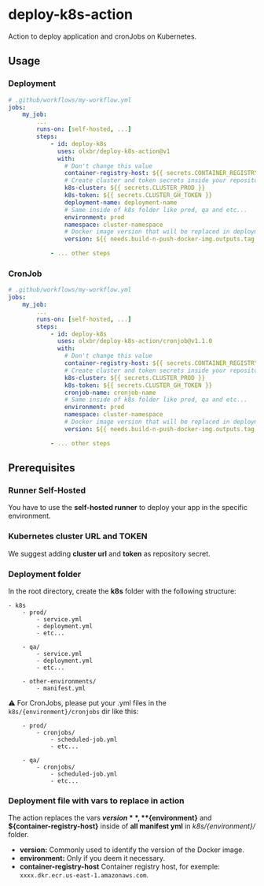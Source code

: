# deploy-k8s-action
Action to deploy application and cronJobs on Kubernetes.

## Usage

### Deployment

```yaml
# .github/workflows/my-workflow.yml
jobs:
    my_job:
        ...
        runs-on: [self-hosted, ...]
        steps:
            - id: deploy-k8s
              uses: olxbr/deploy-k8s-action@v1
              with:
                # Don't change this value
                container-registry-host: ${{ secrets.CONTAINER_REGISTRY_HOST }}
                # Create cluster and token secrets inside your repository
                k8s-cluster: ${{ secrets.CLUSTER_PROD }}
                k8s-token: ${{ secrets.CLUSTER_GH_TOKEN }}
                deployment-name: deployment-name
                # Same inside of k8s folder like prod, qa and etc...
                environment: prod
                namespace: cluster-namespace
                # Docker image version that will be replaced in deployment.yml
                version: ${{ needs.build-n-push-docker-img.outputs.tag }}

            - ... other steps
```

### CronJob

```yaml
# .github/workflows/my-workflow.yml
jobs:
    my_job:
        ...
        runs-on: [self-hosted, ...]
        steps:
            - id: deploy-k8s
              uses: olxbr/deploy-k8s-action/cronjob@v1.1.0
              with:
                # Don't change this value
                container-registry-host: ${{ secrets.CONTAINER_REGISTRY_HOST }}
                # Create cluster and token secrets inside your repository
                k8s-cluster: ${{ secrets.CLUSTER_PROD }}
                k8s-token: ${{ secrets.CLUSTER_GH_TOKEN }}
                cronjob-name: cronjob-name
                # Same inside of k8s folder like prod, qa and etc...
                environment: prod
                namespace: cluster-namespace
                # Docker image version that will be replaced in deployment.yml
                version: ${{ needs.build-n-push-docker-img.outputs.tag }}

            - ... other steps
```

## Prerequisites

### Runner Self-Hosted
You have to use the **self-hosted runner** to deploy your app in the specific environment.

### Kubernetes cluster URL and TOKEN
We suggest adding **cluster url** and **token** as repository secret.

### Deployment folder
In the root directory, create the **k8s** folder with the following structure:

```
- k8s
    - prod/
        - service.yml
        - deployment.yml
        - etc...

    - qa/
        - service.yml
        - deployment.yml
        - etc...

    - other-environments/
        - manifest.yml
```

⚠️ For CronJobs, please put your .yml files in the `k8s/{environment}/cronjobs` dir like this:

```
    - prod/
        - cronjobs/
            - scheduled-job.yml
            - etc...

    - qa/
        - cronjobs/
            - scheduled-job.yml
            - etc...

```

### Deployment file with vars to replace in action
The action replaces the vars **${version}**, **${environment}** and **${container-registry-host}** inside of **all manifest yml** in *k8s/{environment}/* folder.

- **version:** Commonly used to identify the version of the Docker image.
- **environment:** Only if you deem it necessary.
- **container-registry-host** Container registry host, for exemple: `xxxx.dkr.ecr.us-east-1.amazonaws.com`.
